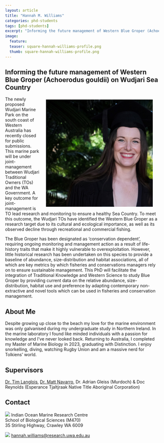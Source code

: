 ```yaml
---
layout: article
title: "Hannah M. Williams"
categories: phd-students
tags: [phd-students]
excerpt: "Informing the future management of Western Blue Groper (Achoerodus gouldii) on Wudjari Sea Country"
image:
  feature: 
  teaser: square-hannah-williams-profile.png
  thumb: square-hannah-williams-profile.png
---
```

## Informing the future management of Western Blue Groper (Achoerodus gouldii) on Wudjari Sea Country
<img src='/images/square-hannah-williams-profile.png' align='right' width="350" hspace="20" vspace="10">

The newly proposed Wudjari Marine Park on the south coast of Western Australia
has recently closed for public submissions. This marine park will be under joint-management
between Wudjari Traditional Owners (TOs) and the WA Government. A key outcome for
joint-management is TO lead research and monitoring to ensure a healthy Sea Country. To
meet this outcome, the Wudjari TOs have identified the Western Blue Groper as a research
target due to its cultural and ecological importance, as well as its observed decline through
recreational and commercial fishing.

The Blue Groper has been designated as ‘conservation dependent’, requiring ongoing
monitoring and management action as a result of life-history traits that make it highly
vulnerable to overexploitation. However, little historical research has been undertaken on
this species to provide a baseline of abundance, size-distribution and habitat associations,
all of which are key metrics by which fisheries and conservations managers rely on to ensure
sustainable management. This PhD will facilitate the integration of Traditional Knowledge
and Western Science to study Blue Groper by providing current data on the relative
abundance, size-distribution, habitat use and preference by adapting contemporary
non-extractive and novel tools which can be used in fisheries and conservation
management.

## About Me
Despite growing up close to the beach my love for the marine
environment was only galvanised during my undergraduate study in Northern Ireland. In the
marine laboratory I found like minded individuals with a passion for knowledge and I’ve
never looked back. Returning to Australia, I completed my Master of Marine Biology in 2023,
graduating with Distinction. I enjoy snorkelling, diving, watching Rugby Union and am a
massive nerd for Tolkiens’ world.

## Supervisors
[Dr. Tim Langlois](https://marineecology.io/researchers/tim-langlois/ "Tim Langlois"), 
[Dr. Matt Navarro](https://marineecology.io/researchers/matthew-navarro/),
Dr. Adrian Gleiss (Murdoch) &
Doc Reynolds (Esperance Tjaltjraak Native Title Aboriginal Corporation)


## Contact
<img src='/images/icons/building-regular.svg' width="15px"> Indian Ocean Marine Research Centre <br>
School of Biological Sciences (M470)<br>
35 Stirling Highway, Crawley WA 6009

<img src='/images/icons/envelope-regular.svg' width="15px"> <a href="hannah.williams@research.uwa.edu.au">hannah.williams@research.uwa.edu.au</a><br>
